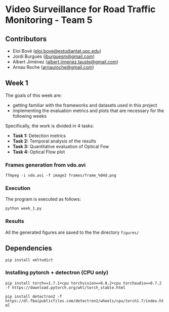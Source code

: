 # Video Surveillance for Road Traffic Monitoring - Team 5
## Contributors
- Eloi Bové (eloi.bove@estudiantat.upc.edu)
- Jordi Burgués (jburguesm@gmail.com)
- Albert Jiménez (albert.jimenez.tauste@gmail.com)
- Arnau Roche (arnauroche@gmail.com)

## Week 1
The goals of this week are: 
- getting familiar with the frameworks and datasets used in this project
- implementing the evaluation metrics and plots that are necessary for the following weeks

Specifically, the work is divided in 4 tasks:
- **Task 1:**  Detection metrics
- **Task 2:** Temporal analysis of the results
- **Task 3:** Quantitative evaluation of Optical Fow
- **Task 4:** Optical Flow plot

### Frames generation from vdo.avi
`ffmpeg -i vdo.avi -f image2 frames/frame_%04d.png`

### Execution
The program is executed as follows:

`python week_1.py`

### Results
All the generated figures are saved to the the directory `figures/`

## Dependencies
`
  pip install xmltodict
`
### Installing pytorch + detectron (CPU only)
`pip install torch==1.7.1+cpu torchvision==0.8.2+cpu torchaudio==0.7.2 -f https://download.pytorch.org/whl/torch_stable.html`
  
`pip install detectron2 -f https://dl.fbaipublicfiles.com/detectron2/wheels/cpu/torch1.7/index.html`


